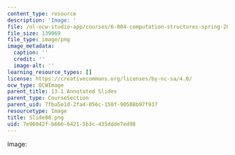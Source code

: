 ```yaml
---
content_type: resource
description: 'Image: '
file: /ol-ocw-studio-app/courses/6-004-computation-structures-spring-2017/7e96042fb66664215b3c435ddde7ed98_Slide08.png
file_size: 139069
file_type: image/png
image_metadata:
  caption: ''
  credit: ''
  image-alt: ''
learning_resource_types: []
license: https://creativecommons.org/licenses/by-nc-sa/4.0/
ocw_type: OCWImage
parent_title: 13.1 Annotated Slides
parent_type: CourseSection
parent_uid: 7fba5e1d-2fa4-056c-150f-90508b97f937
resourcetype: Image
title: Slide08.png
uid: 7e96042f-b666-6421-5b3c-435ddde7ed98
---
```

Image: 